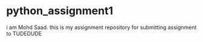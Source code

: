 # python_assignment1
i am Mohd Saad. this is my assignment repository for submitting assignment to TUDEDUDE
